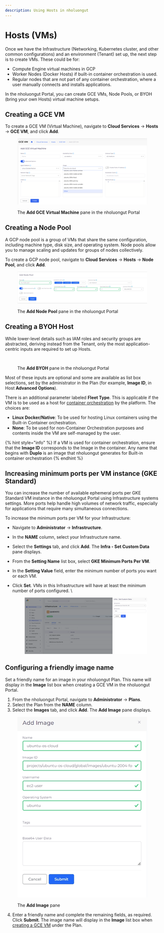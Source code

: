 ```yaml
---
description: Using Hosts in nholuongut
---
```


# Hosts (VMs)

Once we have the Infrastructure (Networking, Kubernetes cluster, and other common configurations) and an environment (Tenant) set up, the next step is to create VMs. These could be for:

* Compute Engine virtual machines in GCP
* Worker Nodes (Docker Hosts) if built-in container orchestration is used.
* Regular nodes that are not part of any container orchestration, where a user manually connects and installs applications.&#x20;

In the nholuongut Portal, you can create GCE VMs, Node Pools, or BYOH (bring your own Hosts) virtual machine setups.

## Creating a GCE VM

To create a GCE VM (Virtual Machine), navigate to **Cloud Services** -> **Hosts** ->  **GCE VM**, and click **Add**.

<figure><img src="../../.gitbook/assets/New GCP VM.png" alt=""><figcaption><p>The <strong>Add GCE Virtual Machine</strong> pane in the nholuongut Portal</p></figcaption></figure>

## Creating a Node Pool

A GCP node pool is a group of VMs that share the same configuration, including machine type, disk size, and operating system. Node pools allow you to manage scaling and updates for groups of nodes collectively.

To create a GCP node pool, navigate to **Cloud Services** -> **Hosts** ->  **Node Pool**, and click **Add**.

<figure><img src="../../.gitbook/assets/node pool.png" alt=""><figcaption><p>The <strong>Add Node Pool</strong> pane in the nholuongut Portal</p></figcaption></figure>

## Creating a BYOH Host

While lower-level details such as IAM roles and security groups are abstracted, deriving instead from the Tenant, only the most application-centric inputs are required to set up Hosts.&#x20;

<figure><img src="../../.gitbook/assets/screenshot-qa-gcp_nholuongut_net-2024_09_22-18_30_09.png" alt=""><figcaption><p>The <strong>Add BYOH</strong> pane in the nholuongut Portal</p></figcaption></figure>

Most of these inputs are optional and some are available as list box selections, set by the administrator in the Plan (for example, **Image ID**, in Host **Advanced Options**).&#x20;

There is an additional parameter labeled **Fleet Type**. This is applicable if the VM is to be used as a host for [container orchestration](../container-deployments/container-orchestrators.md) by the platform. The choices are:

* **Linux Docker/Native**: To be used for hosting Linux containers using the Built-in Container orchestration.      &#x20;
* **None**: To be used for non-Container Orchestration purposes and contents inside the VM are self-managed by the user.

{% hint style="info" %}
If a VM is used for container orchestration, ensure that the **Image ID** corresponds to the Image in the container. Any name that begins with **Duplo** is an image that nholuongut generates for Built-in container orchestration &#x20;
{% endhint %}

## Increasing minimum ports per VM instance (GKE Standard)

You can increase the number of available ephemeral ports per GKE Standard VM instance in the nholuongut Portal using Infrastructure systems settings. More ports help handle high volumes of network traffic, especially for applications that require many simultaneous connections.

To increase the minimum ports per VM for your Infrastructure:&#x20;

* Navigate to **Administrator** -> **Infrastructure**.
* In the **NAME** column, select your Infrastructure name.&#x20;
* Select the **Settings** tab, and click **Add**. The **Infra - Set Custom Data** pane displays.
* From the **Setting Name** list box, select **GKE Minimum Ports Per VM**.&#x20;
* In the **Setting Value** field, enter the minimum number of ports you want or each VM.&#x20;
*   Click **Set**. VMs in this Infrastructure will have at least the minimum number of ports configured. \


    <figure><img src="../../.gitbook/assets/minimum ports per VM.png" alt=""><figcaption></figcaption></figure>

## Configuring a friendly image name

Set a friendly name for an image in your nholuongut Plan. This name will display in the **Image** list box when creating a GCE VM in the nholuongut Portal.

1. From the nholuongut Portal, navigate to **Administrator** -> **Plans**.&#x20;
2. Select the Plan from the **NAME** column.&#x20;
3. Select the **Images** tab, and click **Add**. The **Add Image** pane displays.

<div align="left">

<figure><img src="../../.gitbook/assets/add image.png" alt=""><figcaption><p>The <strong>Add Image</strong> pane</p></figcaption></figure>

</div>

4. Enter a friendly name and complete the remaining fields, as required. Click **Submit**. The image name will display in the **Image** list box when [creating a GCE VM](hosts-vms.md#gce-vm) under the Plan.&#x20;
